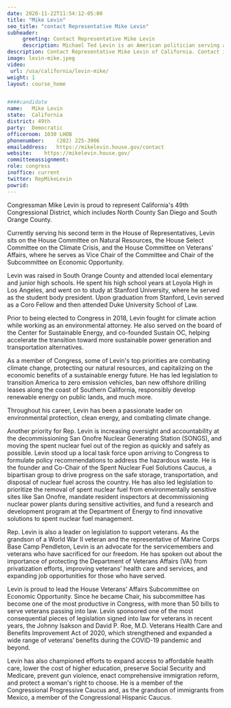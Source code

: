 ```yaml
---
date: 2020-11-22T11:54:12-05:00
title: "Mike Levin"
seo_title: "contact Representative Mike Levin"
subheader:
     greeting: Contact Representative Mike Levin 
     description: Michael Ted Levin is an American politician serving as the U.S. Representative for California's 49th congressional district since 2019, which covers most of northern coastal San Diego County, as well as a portion of southern Orange County.
description: Contact Representative Mike Levin of California. Contact information for Mike Levin includes email address, phone number, and mailing address.
image: levin-mike.jpeg
video: 
 url: /usa/california/levin-mike/
weight: 1
layout: course_home


####candidate
name:	Mike Levin
state:	California
district: 49th
party:	Democratic
officeroom:	1030 LHOB
phonenumber:	(202) 225-3906
emailaddress:	https://mikelevin.house.gov/contact
website:	https://mikelevin.house.gov/
committeeassignment: 
role: congress
inoffice: current
twitter: RepMikeLevin
powrid: 
---
```


Congressman Mike Levin is proud to represent California's 49th Congressional District, which includes North County San Diego and South Orange County.

Currently serving his second term in the House of Representatives, Levin sits on the House Committee on Natural Resources, the House Select Committee on the Climate Crisis, and the House Committee on Veterans’ Affairs, where he serves as Vice Chair of the Committee and Chair of the Subcommittee on Economic Opportunity.

Levin was raised in South Orange County and attended local elementary and junior high schools. He spent his high school years at Loyola High in Los Angeles, and went on to study at Stanford University, where he served as the student body president. Upon graduation from Stanford, Levin served as a Coro Fellow and then attended Duke University School of Law.

Prior to being elected to Congress in 2018, Levin fought for climate action while working as an environmental attorney. He also served on the board of the Center for Sustainable Energy, and co-founded Sustain OC, helping accelerate the transition toward more sustainable power generation and transportation alternatives.

As a member of Congress, some of Levin's top priorities are combating climate change, protecting our natural resources, and capitalizing on the economic benefits of a sustainable energy future. He has led legislation to transition America to zero emission vehicles, ban new offshore drilling leases along the coast of Southern California, responsibly develop renewable energy on public lands, and much more.

  
Throughout his career, Levin has been a passionate leader on environmental protection, clean energy, and combating climate change.

Another priority for Rep. Levin is increasing oversight and accountability at the decommissioning San Onofre Nuclear Generating Station (SONGS), and moving the spent nuclear fuel out of the region as quickly and safely as possible. Levin stood up a local task force upon arriving to Congress to formulate policy recommendations to address the hazardous waste. He is the founder and Co-Chair of the Spent Nuclear Fuel Solutions Caucus, a bipartisan group to drive progress on the safe storage, transportation, and disposal of nuclear fuel across the country. He has also led legislation to prioritize the removal of spent nuclear fuel from environmentally sensitive sites like San Onofre, mandate resident inspectors at decommissioning nuclear power plants during sensitive activities, and fund a research and development program at the Department of Energy to find innovative solutions to spent nuclear fuel management.

Rep. Levin is also a leader on legislation to support veterans. As the grandson of a World War II veteran and the representative of Marine Corps Base Camp Pendleton, Levin is an advocate for the servicemembers and veterans who have sacrificed for our freedom. He has spoken out about the importance of protecting the Department of Veterans Affairs (VA) from privatization efforts, improving veterans’ health care and services, and expanding job opportunities for those who have served.

Levin is proud to lead the House Veterans’ Affairs Subcommittee on Economic Opportunity. Since he became Chair, his subcommittee has become one of the most productive in Congress, with more than 50 bills to serve veterans passing into law. Levin sponsored one of the most consequential pieces of legislation signed into law for veterans in recent years, the Johnny Isakson and David P. Roe, M.D. Veterans Health Care and Benefits Improvement Act of 2020, which strengthened and expanded a wide range of veterans’ benefits during the COVID-19 pandemic and beyond. 

Levin has also championed efforts to expand access to affordable health care, lower the cost of higher education, preserve Social Security and Medicare, prevent gun violence, enact comprehensive immigration reform, and protect a woman's right to choose. He is a member of the Congressional Progressive Caucus and, as the grandson of immigrants from Mexico, a member of the Congressional Hispanic Caucus.